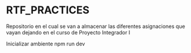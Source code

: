 # RTF_PRACTICES

Repositorio en el cual se van a almacenar las diferentes asignaciones que vayan dejando en el curso de Proyecto Integrador I

Inicializar ambiente
npm run dev
